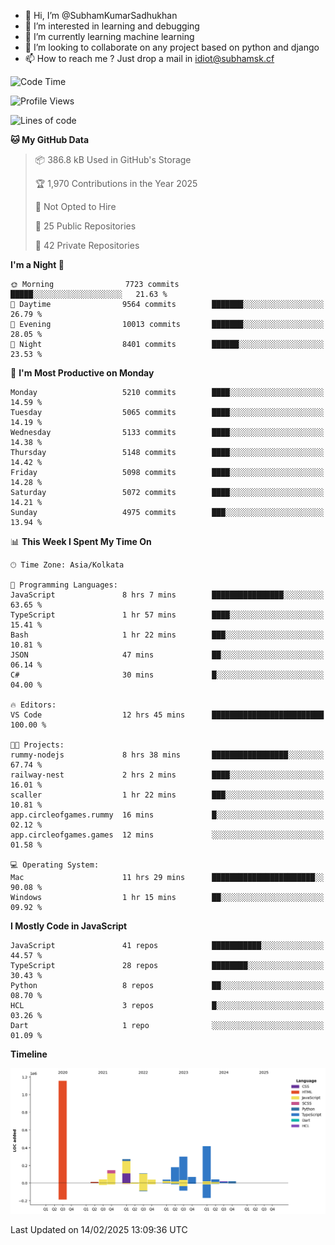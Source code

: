- 👋 Hi, I’m @SubhamKumarSadhukhan
- 👀 I’m interested in learning and debugging
- 🌱 I’m currently learning machine learning
- 💞️ I’m looking to collaborate on any project based on python and django
- 📫 How to reach me ?
      Just drop a mail in idiot@subhamsk.cf

<!---
SubhamKumarSadhukhan/SubhamKumarSadhukhan is a ✨ special ✨ repository because its `README.md` (this file) appears on your GitHub profile.
You can click the Preview link to take a look at your changes.
--->


<!--START_SECTION:waka-->
![Code Time](http://img.shields.io/badge/Code%20Time-2%2C751%20hrs%2055%20mins-blue)

![Profile Views](http://img.shields.io/badge/Profile%20Views-0-blue)

![Lines of code](https://img.shields.io/badge/From%20Hello%20World%20I%27ve%20Written-2.8%20million%20lines%20of%20code-blue)

**🐱 My GitHub Data** 

> 📦 386.8 kB Used in GitHub's Storage 
 > 
> 🏆 1,970 Contributions in the Year 2025
 > 
> 🚫 Not Opted to Hire
 > 
> 📜 25 Public Repositories 
 > 
> 🔑 42 Private Repositories 
 > 
**I'm a Night 🦉** 

```text
🌞 Morning                7723 commits        █████░░░░░░░░░░░░░░░░░░░░   21.63 % 
🌆 Daytime                9564 commits        ███████░░░░░░░░░░░░░░░░░░   26.79 % 
🌃 Evening                10013 commits       ███████░░░░░░░░░░░░░░░░░░   28.05 % 
🌙 Night                  8401 commits        ██████░░░░░░░░░░░░░░░░░░░   23.53 % 
```
📅 **I'm Most Productive on Monday** 

```text
Monday                   5210 commits        ████░░░░░░░░░░░░░░░░░░░░░   14.59 % 
Tuesday                  5065 commits        ████░░░░░░░░░░░░░░░░░░░░░   14.19 % 
Wednesday                5133 commits        ████░░░░░░░░░░░░░░░░░░░░░   14.38 % 
Thursday                 5148 commits        ████░░░░░░░░░░░░░░░░░░░░░   14.42 % 
Friday                   5098 commits        ████░░░░░░░░░░░░░░░░░░░░░   14.28 % 
Saturday                 5072 commits        ████░░░░░░░░░░░░░░░░░░░░░   14.21 % 
Sunday                   4975 commits        ███░░░░░░░░░░░░░░░░░░░░░░   13.94 % 
```


📊 **This Week I Spent My Time On** 

```text
🕑︎ Time Zone: Asia/Kolkata

💬 Programming Languages: 
JavaScript               8 hrs 7 mins        ████████████████░░░░░░░░░   63.65 % 
TypeScript               1 hr 57 mins        ████░░░░░░░░░░░░░░░░░░░░░   15.41 % 
Bash                     1 hr 22 mins        ███░░░░░░░░░░░░░░░░░░░░░░   10.81 % 
JSON                     47 mins             ██░░░░░░░░░░░░░░░░░░░░░░░   06.14 % 
C#                       30 mins             █░░░░░░░░░░░░░░░░░░░░░░░░   04.00 % 

🔥 Editors: 
VS Code                  12 hrs 45 mins      █████████████████████████   100.00 % 

🐱‍💻 Projects: 
rummy-nodejs             8 hrs 38 mins       █████████████████░░░░░░░░   67.74 % 
railway-nest             2 hrs 2 mins        ████░░░░░░░░░░░░░░░░░░░░░   16.01 % 
scaller                  1 hr 22 mins        ███░░░░░░░░░░░░░░░░░░░░░░   10.81 % 
app.circleofgames.rummy  16 mins             █░░░░░░░░░░░░░░░░░░░░░░░░   02.12 % 
app.circleofgames.games  12 mins             ░░░░░░░░░░░░░░░░░░░░░░░░░   01.58 % 

💻 Operating System: 
Mac                      11 hrs 29 mins      ███████████████████████░░   90.08 % 
Windows                  1 hr 15 mins        ██░░░░░░░░░░░░░░░░░░░░░░░   09.92 % 
```

**I Mostly Code in JavaScript** 

```text
JavaScript               41 repos            ███████████░░░░░░░░░░░░░░   44.57 % 
TypeScript               28 repos            ████████░░░░░░░░░░░░░░░░░   30.43 % 
Python                   8 repos             ██░░░░░░░░░░░░░░░░░░░░░░░   08.70 % 
HCL                      3 repos             █░░░░░░░░░░░░░░░░░░░░░░░░   03.26 % 
Dart                     1 repo              ░░░░░░░░░░░░░░░░░░░░░░░░░   01.09 % 
```



**Timeline**

![Lines of Code chart](https://raw.githubusercontent.com/SubhamKumarSadhukhan/SubhamKumarSadhukhan/main/assets/bar_graph.png)


 Last Updated on 14/02/2025 13:09:36 UTC
<!--END_SECTION:waka-->
